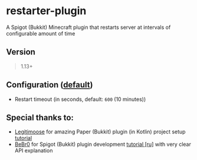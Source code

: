 # restarter-plugin

A Spigot (Bukkit) Minecraft plugin that restarts server at intervals of configurable amount of time


## Version
> 1.13+


## Configuration ([default](/src/main/resources/config.yml))

- Restart timeout (in seconds, default: `600` (10 minutes))


## Special thanks to:

- [Legitimoose](https://www.youtube.com/c/Legitimoose) for amazing Paper (Bukkit) plugin (in Kotlin) project setup [tutorial](https://youtu.be/5DBJcz0ceaw)
- [BeBr0](https://www.youtube.com/c/BeBr0) for Spigot (Bukkit) plugin development [tutorial [ru]](https://youtube.com/playlist?list=PLlLq-eYkh0bB_uyZN4NdzkxLBs9glZmIT) with very clear API explanation
